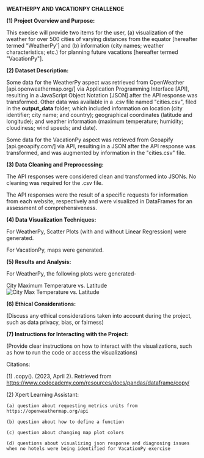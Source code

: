 **WEATHERPY AND VACATIONPY CHALLENGE**

**(1) Project Overview and Purpose:**

This execise will provide two items for the user, (a) visualization of the weather for over 500 cities of varying distances from the equator [hereafter termed "WeatherPy'] and (b) information (city names; weather characteristics; etc.) for planning future vacations [hereafter termed "VacationPy"]. 


**(2) Dataset Description:**

Some data for the WeatherPy aspect was retrieved from OpenWeather [api.openweathermap.org/] via Application Programming Interface [API], resulting in a JavaScript Object Notation [JSON] after the API response was transformed. Other data was available in a .csv file named "cities.csv", filed in the **output_data** folder, which included information on location (city identifier; city name; and country); geographical coordinates (latitude and longitude); and weather information (maximum temperature; humidity; cloudiness; wind speeds; and date).


Some data for the VacationPy aspect was retrieved from Geoapify [api.geoapify.com/] via API, resulting in a JSON after the API response was transformed, and was augmented by information in the "cities.csv" file.


**(3) Data Cleaning and Preprocessing:**

The API responses were considered clean and transformed into JSONs. No cleaning was required for the .csv file.

The API responses were the result of a specific requests for information from each website, respectively and were visualized in DataFrames for an assessment of comprehensiveness.


**(4) Data Visualization Techniques:**

For WeatherPy, Scatter Plots (with and without Linear Regression) were generated.

For VacationPy, maps were generated.


**(5) Results and Analysis:**

For WeatherPy, the following plots were generated-

City Maximum Temperature vs. Latitude
![City Max Temperature vs. Latitude](Output/Fig1.png)


**(6) Ethical Considerations:**

(Discuss any ethical considerations taken into account during the project, such as data privacy, bias, or fairness)


**(7) Instructions for Interacting with the Project:**

(Provide clear instructions on how to interact with the visualizations, such as how to run the code or access the visualizations)

Citations:

(1) .copy(). (2023, April 2). Retrieved from https://www.codecademy.com/resources/docs/pandas/dataframe/copy/

(2) Xpert Learning Assistant:

    (a) question about requesting metrics units from https://openweathermap.org/api

    (b) question about how to define a function

    (c) question about changing map plot colors

    (d) questions about visualizing json response and diagnosing issues when no hotels were being identified for VacationPy exercise
